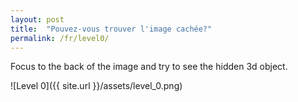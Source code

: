 ```yaml
---
layout: post
title:  "Pouvez-vous trouver l'image cachée?"
permalink: /fr/level0/
---
```

Focus to the back of the image and try to see the hidden 3d object.

![Level 0]({{ site.url }}/assets/level_0.png)
